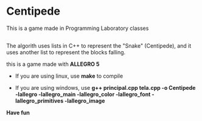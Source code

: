 # Centipede

This is a game made in Programming Laboratory classes

##
The algorith uses lists in C++ to represent the "Snake" (Centipede), and it uses another list to represent the blocks falling.

this is a game made with **ALLEGRO 5**

- If you are using linux, use **make** to compile

- If you are using windows, use **g++  principal.cpp tela.cpp  -o Centipede  -lallegro -lallegro_main  -lallegro_color -lallegro_font -lallegro_primitives -lallegro_image**

**Have fun**
